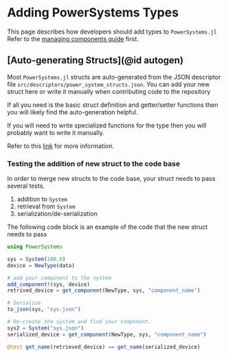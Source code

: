 # Adding PowerSystems Types

This page describes how developers should add types to `PowerSystems.jl` Refer to
the
[managing components guide](https://nrel-sienna.github.io/InfrastructureSystems.jl/stable/dev_guide/components_and_container/)
first.

## [Auto-generating Structs](@id autogen)

Most `PowerSystems.jl` structs are auto-generated from the JSON descriptor file
`src/descriptors/power_system_structs.json`. You can add your new struct
here or write it manually when contributing code to the repository

If all you need is the basic struct definition and getter/setter functions then
you will likely find the auto-generation helpful.

If you will need to write specialized functions for the type then you will
probably want to write it manually.

Refer to this
[link](https://nrel-sienna.github.io/InfrastructureSystems.jl/stable/dev_guide/auto_generation/)
for more information.

### Testing the addition of new struct to the code base

In order to merge new structs to the code base, your struct needs to pass several tests.

1. addition to `System`
2. retrieval from `System`
3. serialization/de-serialization

The following code block is an example of the code that the new struct needs to pass

```julia
using PowerSystems

sys = System(100.0)
device = NewType(data)

# add your component to the system
add_component!(sys, device)
retrived_device = get_component(NewType, sys, "component_name")

# Serialize
to_json(sys, "sys.json")

# Re-create the system and find your component.
sys2 = System("sys.json")
serialized_device = get_component(NewType, sys, "component_name")

@test get_name(retrieved_device) == get_name(serialized_device)
```

